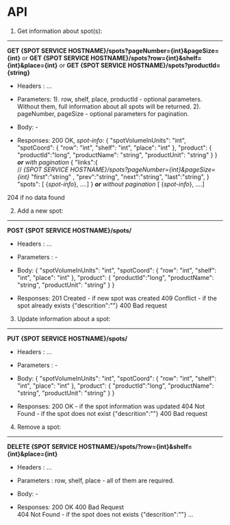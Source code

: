 API
===
1. Get information about spot(s):
---
**GET {SPOT SERVICE HOSTNAME}/spots?pageNumber={int}&pageSize={int}**
or
**GET {SPOT SERVICE HOSTNAME}/spots?row={int}&shelf={int}&place={int}**
or
**GET {SPOT SERVICE HOSTNAME}/spots?productId={string}**
- Headers : ...
- Parameters: 
        1). row, shelf, place, productId - optional parameters. Without them, full 
             information about all spots will be returned.
        2). pageNumber, pageSize - optional parameters for pagination. 

- Body: -

- Responses:
200 OK, _spot-info_:
{
"spotVolumeInUnits": "int",
"spotCoord": {
"row": "int",
"shelf": "int",
"place": "int"
},
"product": {
"productId":"long",
"productName": "string",
"productUnit": "string"
}
}
**_or_**
_with pagination_
{
    "links":{    
// _{SPOT SERVICE HOSTNAME}/spots?pageNumber={int}&pageSize={int}_
        "first":"string" ,
        "prev":"string",
        "next":"string",
        "last":"string",
    }
    "spots": [ {_spot-info_}, ....]
}
**_or_**
_without pagination_
[ {_spot-info_}, ....]

204 if no data found

2. Add a new spot:
---
**POST {SPOT SERVICE HOSTNAME}/spots/**
- Headers : ...
- Parameters : -
- Body:
{
"spotVolumeInUnits": "int",
"spotCoord": {
"row": "int",
"shelf": "int",
"place": "int"
},
"product": {
"productId":"long",
"productName": "string",
"productUnit": "string"
}
}

- Responses:
201 Created - if new spot was created
409 Conflict - if the spot already exists
{"descrition":""}
400 Bad request 

3. Update information about a spot:
---
**PUT {SPOT SERVICE HOSTNAME}/spots/**
- Headers : ...
- Parameters : -
- Body:
{
"spotVolumeInUnits": "int",
"spotCoord": {
"row": "int",
"shelf": "int",
"place": "int"
},
"product": {
"productId":"long",
"productName": "string",
"productUnit": "string"
}
}

- Responses:
200 OK - if the spot information was updated
404 Not Found - if the spot does not exist
{"descrition":""}
400 Bad request 


4. Remove a spot:
---
**DELETE {SPOT SERVICE HOSTNAME}/spots/?row={int}&shelf={int}&place={int}**
- Headers : ...
- Parameters : row, shelf, place - all of them are required.
- Body: -

- Responses:
200 OK
400 Bad Request  
404 Not Found - if the spot does not exists
{"descrition":""}
...
